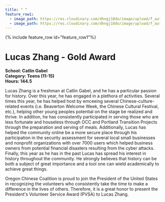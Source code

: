 ```yaml
---
title: " "
feature_row1:
  - image_path: https://res.cloudinary.com/dhngj18do/image/upload/f_auto,q_auto/v1/images/pvsa/2024_Zhang_Lucas
  - image_path: https://res.cloudinary.com/dhngj18do/image/upload/f_auto,q_auto/v1/images/activities/year_2024
---
```


{% include feature_row id="feature_row1"%}

# Lucas Zhang - Gold Award

**School: Catlin Gabel**  
**Category: Teens (11-15)**  
**Hours: 144.5**  

Lucas Zhang is a freshman at Catlin Gabel, and he has a particular passion for history.
Over this year, he has engaged in a plethora of activities. Several times this year, he has helped host by emceeing several Chinese-culture-related events (i.e. Beaverton Welcome Week, the Chinese Cultural Festival, etc.), helping other young peoples potential on the stage be realized and thrive. 
In addition, he has consistently participated in serving those who are less fortunate and houseless through OCC and Portland Transition Projects through the preparation and serving of meals.
Additionally, Lucas has helped the community online be a more secure place through his participation in the security assessment for several local small businesses and nonprofit organizations with over 7000 users  which helped business owners from potential financial disasters resulting from the cyber attacks.
Finally, this year  as he has in the past  Lucas has spread his interest in history throughout the community. He strongly believes that history can be both a subject of great importance and a tool one can wield academically to achieve great things.

Oregon Chinese Coalition is proud to join the President of the United States in recognizing the volunteers who consistently take the time to make a difference in the lives of others. Therefore, it is a great honor to present the President's Volunteer Service Award (PVSA) to Lucas Zhang.
